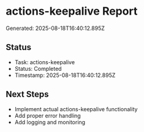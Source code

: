 # actions-keepalive Report

Generated: 2025-08-18T16:40:12.895Z

## Status
- Task: actions-keepalive
- Status: Completed
- Timestamp: 2025-08-18T16:40:12.895Z

## Next Steps
- Implement actual actions-keepalive functionality
- Add proper error handling
- Add logging and monitoring
